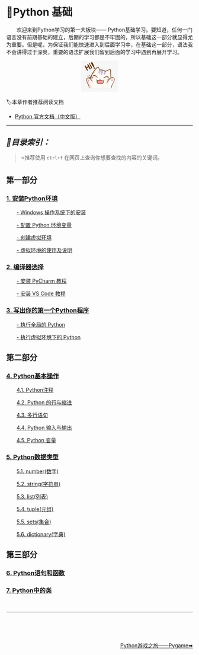 # 💬Python 基础
&emsp;&emsp;欢迎来到Python学习的第一大板块—— Python基础学习。要知道，任何一门语言没有前期基础的建立，后期的学习都是不牢固的，所以基础这一部分就显得尤为重要。但是呢，为保证我们能快速进入到后面学习中，在基础这一部分，语法我不会讲得过于深奥，重要的语法扩展我们留到后面的学习中遇到再展开学习。

<div align="center">
    <img src="https://github.com/fmw666/my-image-file/blob/master/images/cat/cat1.png" width="100px">
</div>

🏷本章作者推荐阅读文档

+ [Python 官方文档（中文版）](https://learnku.com/docs/tutorial/3.7.0)

---

## *📑目录索引：* 
> ⭐推荐使用 `ctrl+f` 在网页上查询你想要查找的内容的关键词。
## 第一部分
### [1. 安装Python环境](Part-One.md#1-安装python环境-1)
&emsp;&emsp;[- Windows 操作系统下的安装](Part-One.md#-windows-操作系统下的安装)

&emsp;&emsp;[- 配置 Python 环境变量](#-配置-python-环境变量)

&emsp;&emsp;[- 创建虚拟环境](#-创建虚拟环境)

&emsp;&emsp;[- 虚拟环境的使用及说明](#-虚拟环境的使用及说明 )

### [2. 编译器选择](#2-编译器选择-1)
&emsp;&emsp;[- 安装 PyCharm 教程](#-安装-pycharm-教程)

&emsp;&emsp;[- 安装 VS Code 教程](#-安装-vs-code-教程)

### [3. 写出你的第一个Python程序](#3-写出你的第一个Python程序-1)
&emsp;&emsp;[- 执行全局的 Python](#-执行全局的-python)

&emsp;&emsp;[- 执行虚拟环境下的 Python](#-执行虚拟环境下的-python)

## 第二部分
### [4. Python基本操作](#4)
&emsp;&emsp;[4.1. Python注释](#4.1)

&emsp;&emsp;[4.2. Python 的行与缩进](#4.2)

&emsp;&emsp;[4.3. 多行语句](#4.3)

&emsp;&emsp;[4.4. Python 输入与输出](#4.4)

&emsp;&emsp;[4.5. Python 变量](#4.5)

### [5. Python数据类型](#5)
&emsp;&emsp;[5.1. number(数字)](#5.1)

&emsp;&emsp;[5.2. string(字符串)](#5.2)

&emsp;&emsp;[5.3. list(列表)](#5.3)

&emsp;&emsp;[5.4. tuple(元组)](#5.4)

&emsp;&emsp;[5.5. sets(集合)](#5.5)

&emsp;&emsp;[5.6. dictionary(字典)](#5.6)

## 第三部分
### [6. Python语句和函数](#6)
### [7. Python中的类](#7)

<br>


---

<br><br><br>
<div align="right">
    <a href="../step2-Pygame">Python游戏之旅——Pygame➡</a>
</div>
